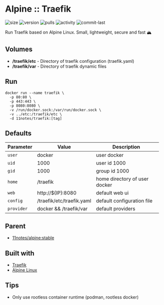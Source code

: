 # Alpine :: Traefik
![size](https://img.shields.io/docker/image-size/11notes/traefik/2.10.5?color=0eb305) ![version](https://img.shields.io/docker/v/11notes/traefik?color=eb7a09) ![pulls](https://img.shields.io/docker/pulls/11notes/traefik?color=2b75d6) ![activity](https://img.shields.io/github/commit-activity/m/11notes/docker-traefik?color=c91cb8) ![commit-last](https://img.shields.io/github/last-commit/11notes/docker-traefik?color=c91cb8)

Run Traefik based on Alpine Linux. Small, lightweight, secure and fast 🏔️

## Volumes
* **/traefik/etc** - Directory of traefik configuration (traefik.yaml)
* **/traefik/var** - Directory of traefik dynamic files

## Run
```shell
docker run --name traefik \
  -p 80:80 \
  -p 443:443 \
  -p 8080:8080 \
  -v /run/docker.sock:/var/run/docker.sock \
  -v ../etc:/traefik/etc \
  -d 11notes/traefik:[tag]
```

## Defaults
| Parameter | Value | Description |
| --- | --- | --- |
| `user` | docker | user docker |
| `uid` | 1000 | user id 1000 |
| `gid` | 1000 | group id 1000 |
| `home` | /traefik | home directory of user docker |
| `web` | http://${IP}:8080 | default web ui |
| `config` | /traefik/etc/traefik.yaml | default configuration file |
| `provider` | docker && /traefik/var  | default providers |

## Parent
* [11notes/alpine:stable](https://github.com/11notes/docker-alpine)

## Built with
* [Traefik](https://traefik.io/traefik)
* [Alpine Linux](https://alpinelinux.org)

## Tips
* Only use rootless container runtime (podman, rootless docker)